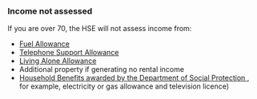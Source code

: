 ###  **Income not assessed**

If you are over 70, the HSE will not assess income from:

  * [ Fuel Allowance ](https://www.citizensinformation.ie/en/social-welfare/social-welfare-payments/extra-social-welfare-benefits/fuel-allowance/)
  * [ Telephone Support Allowance ](https://www.citizensinformation.ie/en/social-welfare/social-welfare-payments/extra-social-welfare-benefits/telephone-support-allowance/)
  * [ Living Alone Allowance ](https://www.citizensinformation.ie/en/social-welfare/social-welfare-payments/extra-social-welfare-benefits/living-alone-allowance/)
  * Additional property if generating no rental income 
  * [ Household Benefits awarded by the Department of Social Protection ](/en/social-welfare/extra-social-welfare-benefits/household-benefits-package/) , for example, electricity or gas allowance and television licence) 

